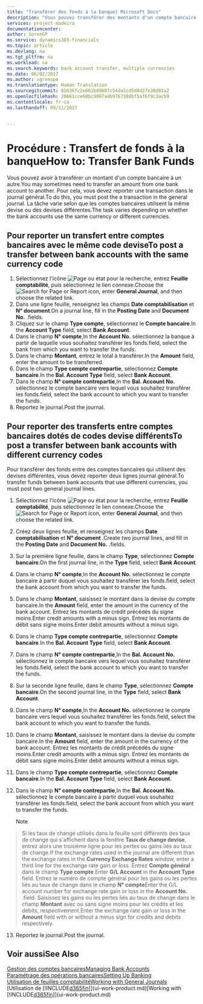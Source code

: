 ```yaml
---
title: "Transférer des fonds à la banque| Microsoft Docs"
description: "Vous pouvez transférer des montants d'un compte bancaire à un autre, y compris dans différentes devises, en reportant la transaction dans le journal général."
services: project-madeira
documentationcenter: 
author: SorenGP
ms.service: dynamics365-financials
ms.topic: article
ms.devlang: na
ms.tgt_pltfrm: na
ms.workload: na
ms.search.keywords: bank account transfer, multiple currencies
ms.date: 06/02/2017
ms.author: sgroespe
ms.translationtype: Human Translation
ms.sourcegitcommit: 81636fc2e661bd9b07c54da1cd5d0d27e30d01a2
ms.openlocfilehash: 20661cce60bc9007adb9767388bf5af6f9c3acb9
ms.contentlocale: fr-ca
ms.lasthandoff: 09/11/2017


---
```

# <a name="how-to-transfer-bank-funds"></a><span data-ttu-id="d449d-103">Procédure : Transfert de fonds à la banque</span><span class="sxs-lookup"><span data-stu-id="d449d-103">How to: Transfer Bank Funds</span></span>
<span data-ttu-id="d449d-104">Vous pouvez avoir à transférer un montant d'un compte bancaire à un autre.</span><span class="sxs-lookup"><span data-stu-id="d449d-104">You may sometimes need to transfer an amount from one bank account to another.</span></span> <span data-ttu-id="d449d-105">Pour cela, vous devez reporter une transaction dans le journal général.</span><span class="sxs-lookup"><span data-stu-id="d449d-105">To do this, you must post the a transaction in the general journal.</span></span> <span data-ttu-id="d449d-106">La tâche varie selon que les comptes bancaires utilisent la même devise ou des devises différentes.</span><span class="sxs-lookup"><span data-stu-id="d449d-106">The task varies depending on whether the bank accounts use the same currency or different currencies.</span></span>

## <a name="to-post-a-transfer-between-bank-accounts-with-the-same-currency-code"></a><span data-ttu-id="d449d-107">Pour reporter un transfert entre comptes bancaires avec le même code devise</span><span class="sxs-lookup"><span data-stu-id="d449d-107">To post a transfer between bank accounts with the same currency code</span></span>
1. <span data-ttu-id="d449d-108">Sélectionnez l'icône ![Page ou état pour la recherche](media/ui-search/search_small.png "Page ou état pour la recherche"), entrez **Feuille comptabilité**, puis sélectionnez le lien connexe.</span><span class="sxs-lookup"><span data-stu-id="d449d-108">Choose the ![Search for Page or Report](media/ui-search/search_small.png "Search for Page or Report icon") icon, enter **General Journal**, and then choose the related link.</span></span>
2. <span data-ttu-id="d449d-109">Dans une ligne feuille, renseignez les champs **Date comptabilisation** et **N° document**.</span><span class="sxs-lookup"><span data-stu-id="d449d-109">On a journal line, fill in the **Posting Date** and **Document No.**</span></span> <span data-ttu-id="d449d-110">.</span><span class="sxs-lookup"><span data-stu-id="d449d-110">fields.</span></span>
3. <span data-ttu-id="d449d-111">Cliquez sur le champ **Type compte**, sélectionnez le **Compte bancaire**.</span><span class="sxs-lookup"><span data-stu-id="d449d-111">In the **Account Type** field, select **Bank Account**.</span></span>
4. <span data-ttu-id="d449d-112">Dans le champ **N° compte**,</span><span class="sxs-lookup"><span data-stu-id="d449d-112">In the **Account No.**</span></span> <span data-ttu-id="d449d-113">sélectionnez la banque à partir de laquelle vous souhaitez transférer les fonds.</span><span class="sxs-lookup"><span data-stu-id="d449d-113">field, select the bank from which you want to transfer the funds.</span></span>
5. <span data-ttu-id="d449d-114">Dans le champ **Montant**, entrez le total à transférer.</span><span class="sxs-lookup"><span data-stu-id="d449d-114">In the **Amount** field, enter the amount to be transferred.</span></span>
6. <span data-ttu-id="d449d-115">Dans le champ **Type compte contrepartie**, sélectionnez **Compte bancaire**.</span><span class="sxs-lookup"><span data-stu-id="d449d-115">In the **Bal. Account Type** field, select **Bank Account**.</span></span>
7. <span data-ttu-id="d449d-116">Dans le champ **N° compte contrepartie**,</span><span class="sxs-lookup"><span data-stu-id="d449d-116">In the **Bal. Account No.**</span></span> <span data-ttu-id="d449d-117">sélectionnez le compte bancaire vers lequel vous souhaitez transférer les fonds.</span><span class="sxs-lookup"><span data-stu-id="d449d-117">field, select the bank account to which you want to transfer the funds.</span></span>
8. <span data-ttu-id="d449d-118">Reportez le journal.</span><span class="sxs-lookup"><span data-stu-id="d449d-118">Post the journal.</span></span>

## <a name="to-post-a-transfer-between-bank-accounts-with-different-currency-codes"></a><span data-ttu-id="d449d-119">Pour reporter des transferts entre comptes bancaires dotés de codes devise différents</span><span class="sxs-lookup"><span data-stu-id="d449d-119">To post a transfer between bank accounts with different currency codes</span></span>
<span data-ttu-id="d449d-120">Pour transférer des fonds entre des comptes bancaires qui utilisent des devises différentes, vous devez reporter deux lignes journal général.</span><span class="sxs-lookup"><span data-stu-id="d449d-120">To transfer funds between bank accounts that use different currencies, you must post two general journal lines.</span></span>

1. <span data-ttu-id="d449d-121">Sélectionnez l'icône ![Page ou état pour la recherche](media/ui-search/search_small.png "Page ou état pour la recherche"), entrez **Feuille comptabilité**, puis sélectionnez le lien connexe.</span><span class="sxs-lookup"><span data-stu-id="d449d-121">Choose the ![Search for Page or Report](media/ui-search/search_small.png "Search for Page or Report icon") icon, enter **General Journal**, and then choose the related link.</span></span>
2. <span data-ttu-id="d449d-122">Créez deux lignes feuille, et renseignez les champs **Date comptabilisation** et **N° document** .</span><span class="sxs-lookup"><span data-stu-id="d449d-122">Create two journal lines, and fill in the **Posting Date** and **Document No.**</span></span> <span data-ttu-id="d449d-123">.</span><span class="sxs-lookup"><span data-stu-id="d449d-123">fields.</span></span>
3. <span data-ttu-id="d449d-124">Sur la première ligne feuille, dans le champ **Type**, sélectionnez **Compte bancaire**.</span><span class="sxs-lookup"><span data-stu-id="d449d-124">On the first journal line, in the **Type** field, select **Bank Account**.</span></span>
4. <span data-ttu-id="d449d-125">Dans le champ **N° compte**,</span><span class="sxs-lookup"><span data-stu-id="d449d-125">In the **Account No.**</span></span> <span data-ttu-id="d449d-126">sélectionnez le compte bancaire à partir duquel vous souhaitez transférer les fonds.</span><span class="sxs-lookup"><span data-stu-id="d449d-126">field, select the bank account from which you want to transfer the funds.</span></span>
5. <span data-ttu-id="d449d-127">Dans le champ **Montant**, saisissez le montant dans la devise du compte bancaire.</span><span class="sxs-lookup"><span data-stu-id="d449d-127">In the **Amount** field, enter the amount in the currency of the bank account.</span></span> <span data-ttu-id="d449d-128">Entrez les montants de crédit précédés du signe moins.</span><span class="sxs-lookup"><span data-stu-id="d449d-128">Enter credit amounts with a minus sign.</span></span> <span data-ttu-id="d449d-129">Entrez les montants de débit sans signe moins.</span><span class="sxs-lookup"><span data-stu-id="d449d-129">Enter debit amounts without a minus sign.</span></span>
6. <span data-ttu-id="d449d-130">Dans le champ **Type compte contrepartie**, sélectionnez **Compte bancaire**.</span><span class="sxs-lookup"><span data-stu-id="d449d-130">In the **Bal. Account Type** field, select **Bank Account**.</span></span>
7. <span data-ttu-id="d449d-131">Dans le champ **N° compte contrepartie**,</span><span class="sxs-lookup"><span data-stu-id="d449d-131">In the **Bal. Account No.**</span></span> <span data-ttu-id="d449d-132">sélectionnez le compte bancaire vers lequel vous souhaitez transférer les fonds.</span><span class="sxs-lookup"><span data-stu-id="d449d-132">field, select the bank account to which you want to transfer the funds.</span></span>
8. <span data-ttu-id="d449d-133">Sur la seconde ligne feuille, dans le champ **Type**, sélectionnez **Compte bancaire**.</span><span class="sxs-lookup"><span data-stu-id="d449d-133">On the second journal line, in the **Type** field, select **Bank Account**.</span></span>
9. <span data-ttu-id="d449d-134">Dans le champ **N° compte**,</span><span class="sxs-lookup"><span data-stu-id="d449d-134">In the **Account No.**</span></span> <span data-ttu-id="d449d-135">sélectionnez le compte bancaire vers lequel vous souhaitez transférer les fonds.</span><span class="sxs-lookup"><span data-stu-id="d449d-135">field, select the bank account to which you want to transfer the funds.</span></span>
10. <span data-ttu-id="d449d-136">Dans le champ **Montant**, saisissez le montant dans la devise du compte bancaire.</span><span class="sxs-lookup"><span data-stu-id="d449d-136">In the **Amount** field, enter the amount in the currency of the bank account.</span></span> <span data-ttu-id="d449d-137">Entrez les montants de crédit précédés du signe moins.</span><span class="sxs-lookup"><span data-stu-id="d449d-137">Enter credit amounts with a minus sign.</span></span> <span data-ttu-id="d449d-138">Entrez les montants de débit sans signe moins.</span><span class="sxs-lookup"><span data-stu-id="d449d-138">Enter debit amounts without a minus sign.</span></span>
11. <span data-ttu-id="d449d-139">Dans le champ **Type compte contrepartie**, sélectionnez **Compte bancaire**.</span><span class="sxs-lookup"><span data-stu-id="d449d-139">In the **Bal. Account Type** field, select **Bank Account**.</span></span>  
12. <span data-ttu-id="d449d-140">Dans le champ **N° compte contrepartie**,</span><span class="sxs-lookup"><span data-stu-id="d449d-140">In the **Bal. Account No.**</span></span> <span data-ttu-id="d449d-141">sélectionnez le compte bancaire à partir duquel vous souhaitez transférer les fonds.</span><span class="sxs-lookup"><span data-stu-id="d449d-141">field, select the bank account from which you want to transfer the funds.</span></span>

    > [!NOTE]  
>   <span data-ttu-id="d449d-142">Si les taux de change utilisés dans la feuille sont différents des taux de change qui s'affichent dans la fenêtre **Taux de change devise**, entrez alors une troisième ligne pour les pertes ou gains liés au taux de change.</span><span class="sxs-lookup"><span data-stu-id="d449d-142">If the exchange rates used in the journal are different than the exchange rates in the **Currency Exchange Rates** window, enter a third line for the exchange rate gain or loss.</span></span> <span data-ttu-id="d449d-143">Entrez **Compte général** dans le champ **Type compte**.</span><span class="sxs-lookup"><span data-stu-id="d449d-143">Enter **G/L Account** in the **Account Type** field.</span></span> <span data-ttu-id="d449d-144">Entrez le numéro de compte général pour les gains ou les pertes liés au taux de change dans le champ **N° compte**</span><span class="sxs-lookup"><span data-stu-id="d449d-144">Enter the G/L account number for exchange rate gain or loss in the **Account No.**</span></span> <span data-ttu-id="d449d-145">.</span><span class="sxs-lookup"><span data-stu-id="d449d-145">field.</span></span> <span data-ttu-id="d449d-146">Saisissez les gains ou les pertes liés au taux de change dans le champ **Montant** avec ou sans signe moins pour les crédits et les débits, respectivement.</span><span class="sxs-lookup"><span data-stu-id="d449d-146">Enter the exchange rate gain or loss in the **Amount** field with or without a minus sign for credits and debits respectively.</span></span>
13. <span data-ttu-id="d449d-147">Reportez le journal.</span><span class="sxs-lookup"><span data-stu-id="d449d-147">Post the journal.</span></span>

## <a name="see-also"></a><span data-ttu-id="d449d-148">Voir aussi</span><span class="sxs-lookup"><span data-stu-id="d449d-148">See Also</span></span>
[<span data-ttu-id="d449d-149">Gestion des comptes bancaires</span><span class="sxs-lookup"><span data-stu-id="d449d-149">Managing Bank Accounts</span></span>](bank-manage-bank-accounts.md)  
[<span data-ttu-id="d449d-150">Paramétrage des opérations bancaires</span><span class="sxs-lookup"><span data-stu-id="d449d-150">Setting Up Banking</span></span>](bank-setup-banking.md)  
[<span data-ttu-id="d449d-151">Utilisation de feuilles comptabilité</span><span class="sxs-lookup"><span data-stu-id="d449d-151">Working with General Journals</span></span>](ui-work-general-journals.md)  
<span data-ttu-id="d449d-152">[Utilisation de [!INCLUDE[d365fin](includes/d365fin_md.md)]](ui-work-product.md)</span><span class="sxs-lookup"><span data-stu-id="d449d-152">[Working with [!INCLUDE[d365fin](includes/d365fin_md.md)]](ui-work-product.md)</span></span>

